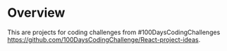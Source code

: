 # Overview

This are projects for coding challenges from #100DaysCodingChallenges https://github.com/100DaysCodingChallenge/React-project-ideas.
